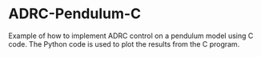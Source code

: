 # ADRC-Pendulum-C
Example of how to implement ADRC control on a pendulum model using C code. The Python code is used to plot the results from the C program.
